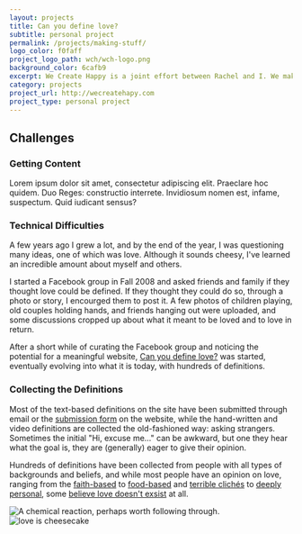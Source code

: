 ```yaml
---
layout: projects
title: Can you define love?
subtitle: personal project
permalink: /projects/making-stuff/
logo_color: f0faff
project_logo_path: wch/wch-logo.png
background_color: 6cafb9 
excerpt: We Create Happy is a joint effort between Rachel and I. We make many things.
category: projects
project_url: http://wecreatehapy.com
project_type: personal project
---
```


## Challenges

### Getting Content

Lorem ipsum dolor sit amet, consectetur adipiscing elit. Praeclare hoc quidem. Duo Reges: constructio interrete. Invidiosum nomen est, infame, suspectum. Quid iudicant sensus?

### Technical Difficulties

A few years ago I grew a lot, and by the end of the year, I was questioning many ideas, one of which was love. Although it sounds cheesy, I've learned an incredible amount about myself and others.

I started a Facebook group in Fall 2008 and asked friends and family if they thought love could be defined. If they thought they could do so, through a photo or story, I encourged them to post it. A few photos of children playing, old couples holding hands, and friends hanging out were uploaded, and some discussions cropped up about what it meant to be loved and to love in return.

After a short while of curating the Facebook group and noticing the potential for a meaningful website, <a href="http://canyoudefinelove.com">Can you define love?</a> was started, eventually evolving into what it is today, with hundreds of definitions.

### Collecting the Definitions

Most of the text-based definitions on the site have been submitted through email or the <a href="http://canyoudefinelove.com/submit">submission form</a> on the website, while the hand-written and video definitions are collected the old-fashioned way: asking strangers. Sometimes the initial "Hi, excuse me&hellip;" can be awkward, but one they hear what the goal is, they are (generally) eager to give their opinion.

Hundreds of definitions have been collected from people with all types of backgrounds and beliefs, and while most people have an opinion on love, ranging from the <a href="">faith-based</a> to <a href="">food-based</a> and <a href="">terrible clich&eacute;s</a> to <a href="http://canyoudefinelove.com/2012/08/21/i-spent-my-whole-life-wondering-what-was-wrong-with-me/">deeply personal</a>, some <a href="">believe love doesn't exsist</a> at all.

<div class="double-up">
    <img src="{{ site.url }}img/for-projects/cydl/empowering-emotion.jpg" alt="A chemical reaction, perhaps worth following through." title="A chemical reaction, perhaps worth following through.">
    <img src="{{ site.url }}img/for-projects/cydl/cheesecake.jpg" alt="love is cheesecake">
</div>